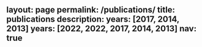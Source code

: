 layout: page
permalink: /publications/
title: publications
description: 
years: [2017, 2014, 2013]
years: [2022, 2022, 2017, 2014, 2013]
nav: true
---

[//]: # (<img align="left" width="170" height="170" src="https://github.com/qiuyuchen14/qiuyuchen14.github.io/blob/master/assets/img/isagrasp.gif">)

[//]: # ()
[//]: # ([**Learning Robust Real-World Dexterous Grasping Policies via Implicit Shape Augmentation**]&#40;https://sites.google.com/view/implicitaugmentation/home&#41;)

[//]: # ()
[//]: # ([**Zoey Qiuyu Chen**]&#40;https://qiuyuchen14.github.io/&#41;, [Karl Van Wyk]&#40;https://research.nvidia.com/person/karl-van-wyk/&#41;, )

[//]: # ([Yu-Wei Chao]&#40;https://research.nvidia.com/person/yu-wei-chao&#41;,  [Wei Yang]&#40;http://wyang.me/&#41;,  )

[//]: # ([Arsalan Mousavian]&#40;https://cs.gmu.edu/~amousavi/&#41;,  [Abhishek Gupta]&#40;https://abhishekunique.github.io/&#41;,  )

[//]: # ([Dieter Fox]&#40;https://homes.cs.washington.edu/~fox/&#41;,  CoRL, 2022.  )

[//]: # ()
[//]: # ([project page]&#40;https://sites.google.com/view/implicitaugmentation/home&#41; / arXiv &#40;coming soon!&#41;)

[//]: # ()
[//]: # ()
[//]: # (<img align="left" width="170" height="170" src="https://github.com/qiuyuchen14/qiuyuchen14.github.io/blob/master/assets/img/human_demos.gif">)

[//]: # ()
[//]: # ([**DexTransfer: Real World Multi-fingered Dexterous Grasping with Minimal Human Demonstrations**]&#40;hhttps://sites.google.com/view/dextransfer/home&#41;)

[//]: # ()
[//]: # ([**Zoey Qiuyu Chen**]&#40;https://qiuyuchen14.github.io/&#41;, [Karl Van Wyk]&#40;https://research.nvidia.com/person/karl-van-wyk/&#41;, )

[//]: # ([Yu-Wei Chao]&#40;https://research.nvidia.com/person/yu-wei-chao&#41;,  [Wei Yang]&#40;http://wyang.me/&#41;,  )

[//]: # ([Arsalan Mousavian]&#40;https://cs.gmu.edu/~amousavi/&#41;,  [Abhishek Gupta]&#40;https://abhishekunique.github.io/&#41;,  )

[//]: # ([Dieter Fox]&#40;https://homes.cs.washington.edu/~fox/&#41;, RSS IL workshop &#40;<font color='red'> **&#40;Spotlight&#41;**  </font>&#41;, 2022.)

[//]: # ()
[//]: # ([project page]&#40;https://sites.google.com/view/implicitaugmentation/home&#41; / arXiv )

[//]: # ()
[//]: # ()
[//]: # (<img align="left" width="170" height="170" path="assets/img/isagrasp.gif">)

[//]: # ()
[//]: # ([**Virtual blood vessels in complex background using stereo x-ray images**]&#40;https://arxiv.org/abs/1709.07551&#41;)

[//]: # ()
[//]: # ([**Zoey Qiuyu Chen**]&#40;https://qiuyuchen14.github.io/&#41;, [Ryoma Bise]&#40;https://human.ait.kyushu-u.ac.jp/~bise/index-en.html&#41;, )

[//]: # ([Lin Gu]&#40;https://sites.google.com/view/linguedu/home&#41;, [Yinqiang Zheng]&#40;https://sites.google.com/site/yinqiangzheng/&#41;, )

[//]: # ([Imari Sato]&#40;http://research.nii.ac.jp/~imarik/&#41;, [Jenq-Neng Hwang]&#40;https://people.ece.uw.edu/hwang/&#41;, )

[//]: # (Nobuaki Imanishi, Sadakazu Aiso, ICCV workshop, 2017.)

[//]: # ()
[//]: # ([paper]&#40;https://arxiv.org/abs/1709.07551&#41;)

[//]: # ()
[//]: # ()
[//]: # (<img align="left" width="170" height="170" path="assets/img/isagrasp.gif">)

[//]: # ()
[//]: # ([**The design and simulation of p-type Si/SiGe Terahertz quantum cascade lasers**]&#40;https://www.sciencedirect.com/science/article/abs/pii/S003039921300354X&#41;)

[//]: # ()
[//]: # ([**Zoey Qiuyu Chen**]&#40;https://qiuyuchen14.github.io/&#41;, Jingjin Wu, Zhou Fang, Cezhou Zhao, Optics & Laser Technology, 2014.)

[//]: # ()
[//]: # ([paper]&#40;https://www.sciencedirect.com/science/article/abs/pii/S003039921300354X&#41;)

[//]: # ()
[//]: # ()
[//]: # (<img align="left" width="170" height="170" path="assets/img/isagrasp.gif">)

[//]: # ()
[//]: # ([**VA review of recent progress in lasers on silicon**]&#40;https://www.sciencedirect.com/science/article/abs/pii/S0030399212003088&#41;)

[//]: # ()
[//]: # (Zhou Fang, [**Zoey Qiuyu Chen**]&#40;https://qiuyuchen14.github.io/&#41;, Cezhou Zhao, Optics & Laser Technology, 2013.)

[//]: # ()
[//]: # ([paper]&#40;https://www.sciencedirect.com/science/article/abs/pii/S0030399212003088&#41;)

